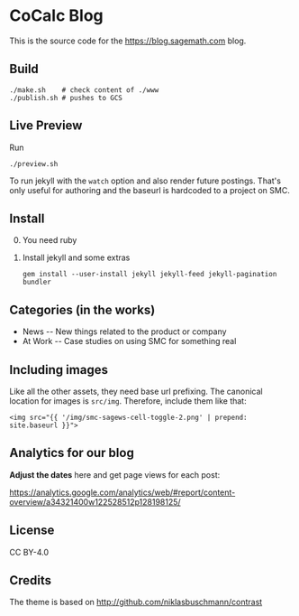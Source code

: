 # CoCalc Blog

This is the source code for the https://blog.sagemath.com blog.

## Build

    ./make.sh    # check content of ./www
    ./publish.sh # pushes to GCS

## Live Preview

Run

    ./preview.sh

To run jekyll with the `watch` option and also render future postings.
That's only useful for authoring and the baseurl is hardcoded to a project on SMC.

## Install

0. You need ruby

1. Install jekyll and some extras

       gem install --user-install jekyll jekyll-feed jekyll-pagination bundler

## Categories (in the works)
- News -- New things related to the product or company
- At Work -- Case studies on using SMC for something real

## Including images

Like all the other assets, they need base url prefixing.
The canonical location for images is `src/img`.
Therefore, include them like that:

    <img src="{{ '/img/smc-sagews-cell-toggle-2.png' | prepend: site.baseurl }}">

## Analytics for our blog

**Adjust the dates** here and get page views for each post:

https://analytics.google.com/analytics/web/#report/content-overview/a34321400w122528512p128198125/

## License

CC BY-4.0

## Credits

The theme is based on http://github.com/niklasbuschmann/contrast
